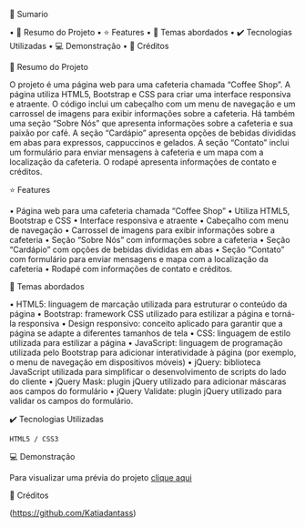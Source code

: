 📎 Sumario

•	📌 Resumo do Projeto
•	⭐ Features
•	📂 Temas abordados
•	✔️ Tecnologias Utilizadas
•	💻 Demonstração
•	🙋 Créditos


📌 Resumo do Projeto

O projeto é uma página web para uma cafeteria chamada “Coffee Shop”. A página utiliza HTML5, Bootstrap e CSS para criar uma interface responsiva e atraente. O código inclui um cabeçalho com um menu de navegação e um carrossel de imagens para exibir informações sobre a cafeteria. Há também uma seção “Sobre Nós” que apresenta informações sobre a cafeteria e sua paixão por café. A seção “Cardápio” apresenta opções de bebidas divididas em abas para expressos, cappuccinos e gelados. A seção “Contato” inclui um formulário para enviar mensagens à cafeteria e um mapa com a localização da cafeteria. O rodapé apresenta informações de contato e créditos.

⭐ Features

•	Página web para uma cafeteria chamada “Coffee Shop”
•	Utiliza HTML5, Bootstrap e CSS
•	Interface responsiva e atraente
•	Cabeçalho com menu de navegação
•	Carrossel de imagens para exibir informações sobre a cafeteria
•	Seção “Sobre Nós” com informações sobre a cafeteria
•	Seção “Cardápio” com opções de bebidas divididas em abas
•	Seção “Contato” com formulário para enviar mensagens e mapa com a localização da cafeteria
•	Rodapé com informações de contato e créditos.

📂 Temas abordados

•	HTML5: linguagem de marcação utilizada para estruturar o conteúdo da página
•	Bootstrap: framework CSS utilizado para estilizar a página e torná-la responsiva
•	Design responsivo: conceito aplicado para garantir que a página se adapte a diferentes tamanhos de tela
•	CSS: linguagem de estilo utilizada para estilizar a página
•	JavaScript: linguagem de programação utilizada pelo Bootstrap para adicionar interatividade à página (por exemplo, o menu de navegação em dispositivos móveis)
•	jQuery: biblioteca JavaScript utilizada para simplificar o desenvolvimento de scripts do lado do cliente
•	jQuery Mask: plugin jQuery utilizado para adicionar máscaras aos campos do formulário
•	jQuery Validate: plugin jQuery utilizado para validar os campos do formulário.

✔️ Tecnologias Utilizadas

    HTML5 / CSS3

💻 Demonstração

Para visualizar uma prévia do projeto [clique aqui](https://gamesshop-gamma.vercel.app/)



🙋 Créditos

(https://github.com/Katiadantass)
